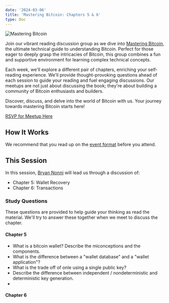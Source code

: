 ```yaml
---
date: '2024-03-06'
title: 'Mastering Bitcoin: Chapters 5 & 6'
type: Doc
---
```


![Mastering Bitcoin](/mastering-bitcoin-5-6.jpg)

Join our vibrant reading discussion group as we dive into <a href="https://www.amazon.com/Mastering-Bitcoin-Programming-Open-Blockchain/dp/1098150090?crid=3FFD1FN2H7TZF&keywords=mastering+bitcoin+3rd+edition&qid=1703963363&sprefix=mastering+bitcoin,aps,153&sr=8-1&ufe=app_do:amzn1.fos.006c50ae-5d4c-4777-9bc0-4513d670b6bc" target="_blank">Mastering Bitcoin</a>, the ultimate technical guide to understanding Bitcoin. Perfect for those eager to deeply grasp the intricacies of Bitcoin, this group combines a fun and supportive environment for learning complex technical concepts.

Each week, we'll explore a different pair of chapters, enriching your self-reading experience. We'll provide thought-provoking questions ahead of each session to guide your reading and fuel engaging discussions. Our meetups are not just about discussing the book; they're about building a community of Bitcoin enthusiasts and builders.

Discover, discuss, and delve into the world of Bitcoin with us. Your journey towards mastering Bitcoin starts here!

<a href="https://www.meetup.com/atlantabitdevs/events/298230410/" target="_blank">RSVP for Meetup Here</a>

## How It Works

We recommend that you read up on the <a href="/page/mastering-bitcoin" target="_blank">event format</a> before you attend.

## This Session

In this session, <a href="https://twitter.com/nonni_io" target="_blank">Bryan Nonni</a> will lead us through a discussion of:

- Chapter 5: Wallet Recovery
- Chapter 6: Transactions

### Study Questions

These questions are provided to help guide your thinking as read the material. We'll try to answer these together when we meet to discuss the chapter.

#### Chapter 5

- What is a bitcoin wallet? Describe the miconceptions and the components.
- What is the difference between a "wallet database" and a "wallet application"?
- What is the trade off of onle using a single public key?
- Describe the difference between independent / nondeterministic and deterministic key generation.
- 

#### Chapter 6
